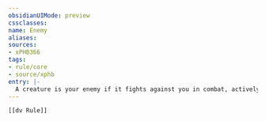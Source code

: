 ```yaml
---
obsidianUIMode: preview
cssclasses:
name: Enemy
aliases:
sources:
- xPHB366
tags:
- rule/core
- source/xphb
entry: |-
  A creature is your enemy if it fights against you in combat, actively works to harm you, or is designated as your enemy by the rules or DM.
---
```


```meta-bind-embed
[[dv Rule]]
```